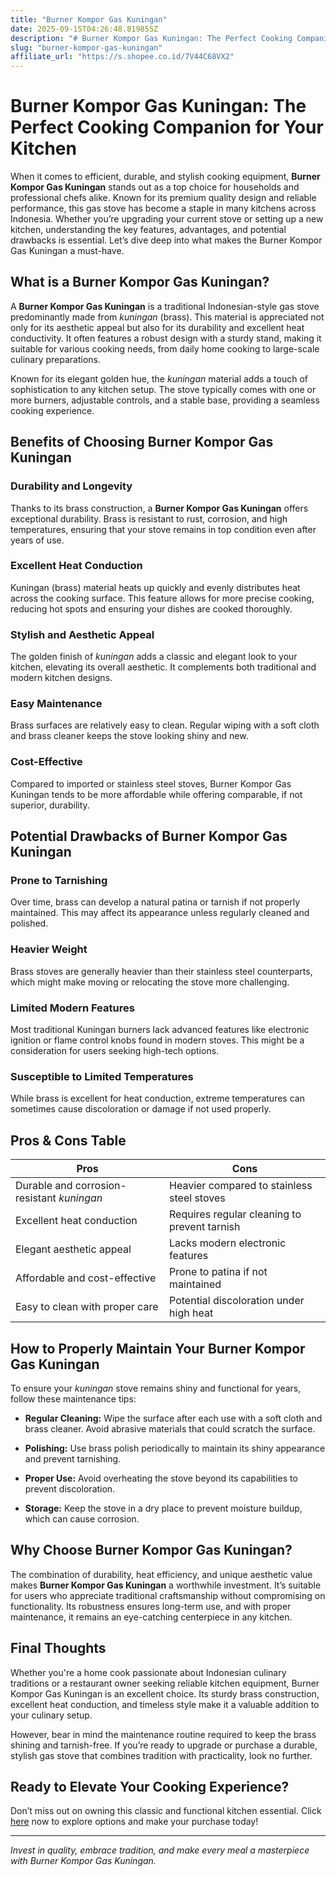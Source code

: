 ```yaml
---
title: "Burner Kompor Gas Kuningan"
date: 2025-09-15T04:26:48.819855Z
description: "# Burner Kompor Gas Kuningan: The Perfect Cooking Companion for Your Kitchen..."
slug: "burner-kompor-gas-kuningan"
affiliate_url: "https://s.shopee.co.id/7V44C68VX2"
---
```

# Burner Kompor Gas Kuningan: The Perfect Cooking Companion for Your Kitchen

When it comes to efficient, durable, and stylish cooking equipment, **Burner Kompor Gas Kuningan** stands out as a top choice for households and professional chefs alike. Known for its premium quality design and reliable performance, this gas stove has become a staple in many kitchens across Indonesia. Whether you’re upgrading your current stove or setting up a new kitchen, understanding the key features, advantages, and potential drawbacks is essential. Let’s dive deep into what makes the Burner Kompor Gas Kuningan a must-have.

## What is a Burner Kompor Gas Kuningan?

A **Burner Kompor Gas Kuningan** is a traditional Indonesian-style gas stove predominantly made from *kuningan* (brass). This material is appreciated not only for its aesthetic appeal but also for its durability and excellent heat conductivity. It often features a robust design with a sturdy stand, making it suitable for various cooking needs, from daily home cooking to large-scale culinary preparations.

Known for its elegant golden hue, the *kuningan* material adds a touch of sophistication to any kitchen setup. The stove typically comes with one or more burners, adjustable controls, and a stable base, providing a seamless cooking experience.

## Benefits of Choosing Burner Kompor Gas Kuningan

### Durability and Longevity

Thanks to its brass construction, a **Burner Kompor Gas Kuningan** offers exceptional durability. Brass is resistant to rust, corrosion, and high temperatures, ensuring that your stove remains in top condition even after years of use.

### Excellent Heat Conduction

Kuningan (brass) material heats up quickly and evenly distributes heat across the cooking surface. This feature allows for more precise cooking, reducing hot spots and ensuring your dishes are cooked thoroughly.

### Stylish and Aesthetic Appeal

The golden finish of *kuningan* adds a classic and elegant look to your kitchen, elevating its overall aesthetic. It complements both traditional and modern kitchen designs.

### Easy Maintenance

Brass surfaces are relatively easy to clean. Regular wiping with a soft cloth and brass cleaner keeps the stove looking shiny and new.

### Cost-Effective

Compared to imported or stainless steel stoves, Burner Kompor Gas Kuningan tends to be more affordable while offering comparable, if not superior, durability.

## Potential Drawbacks of Burner Kompor Gas Kuningan

### Prone to Tarnishing

Over time, brass can develop a natural patina or tarnish if not properly maintained. This may affect its appearance unless regularly cleaned and polished.

### Heavier Weight

Brass stoves are generally heavier than their stainless steel counterparts, which might make moving or relocating the stove more challenging.

### Limited Modern Features

Most traditional Kuningan burners lack advanced features like electronic ignition or flame control knobs found in modern stoves. This might be a consideration for users seeking high-tech options.

### Susceptible to Limited Temperatures

While brass is excellent for heat conduction, extreme temperatures can sometimes cause discoloration or damage if not used properly.

## Pros & Cons Table

| Pros                                         | Cons                                               |
|----------------------------------------------|----------------------------------------------------|
| Durable and corrosion-resistant *kuningan* | Heavier compared to stainless steel stoves       |
| Excellent heat conduction                   | Requires regular cleaning to prevent tarnish    |
| Elegant aesthetic appeal                     | Lacks modern electronic features                |
| Affordable and cost-effective               | Prone to patina if not maintained                |
| Easy to clean with proper care               | Potential discoloration under high heat       |

## How to Properly Maintain Your Burner Kompor Gas Kuningan

To ensure your *kuningan* stove remains shiny and functional for years, follow these maintenance tips:

- **Regular Cleaning:** Wipe the surface after each use with a soft cloth and brass cleaner. Avoid abrasive materials that could scratch the surface.
  
- **Polishing:** Use brass polish periodically to maintain its shiny appearance and prevent tarnishing.
  
- **Proper Use:** Avoid overheating the stove beyond its capabilities to prevent discoloration.
  
- **Storage:** Keep the stove in a dry place to prevent moisture buildup, which can cause corrosion.

## Why Choose Burner Kompor Gas Kuningan?

The combination of durability, heat efficiency, and unique aesthetic value makes **Burner Kompor Gas Kuningan** a worthwhile investment. It’s suitable for users who appreciate traditional craftsmanship without compromising on functionality. Its robustness ensures long-term use, and with proper maintenance, it remains an eye-catching centerpiece in any kitchen.

## Final Thoughts

Whether you're a home cook passionate about Indonesian culinary traditions or a restaurant owner seeking reliable kitchen equipment, Burner Kompor Gas Kuningan is an excellent choice. Its sturdy brass construction, excellent heat conduction, and timeless style make it a valuable addition to your culinary setup.

However, bear in mind the maintenance routine required to keep the brass shining and tarnish-free. If you’re ready to upgrade or purchase a durable, stylish gas stove that combines tradition with practicality, look no further.

## Ready to Elevate Your Cooking Experience?

Don’t miss out on owning this classic and functional kitchen essential. Click [here](https://s.shopee.co.id/7V44C68VX2) now to explore options and make your purchase today!

---

*Invest in quality, embrace tradition, and make every meal a masterpiece with Burner Kompor Gas Kuningan.*